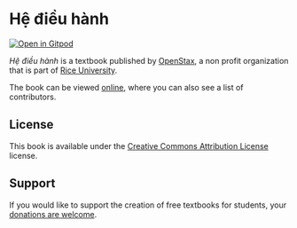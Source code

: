 # Hệ điều hành

[![Open in Gitpod](https://gitpod.io/button/open-in-gitpod.svg)](https://gitpod.io/from-referrer/)

_Hệ điều hành_ is a textbook published by [OpenStax](https://openstax.org/), a non profit organization that is part of [Rice University](https://www.rice.edu/).

The book can be viewed [online](https://github.com/cnx-user-books/cnxbook-he-dieu-hanh/releases/latest), where you can also see a list of contributors.

## License
This book is available under the [Creative Commons Attribution License](./LICENSE) license.

## Support
If you would like to support the creation of free textbooks for students, your [donations are welcome](https://riceconnect.rice.edu/donation/support-openstax-banner).
